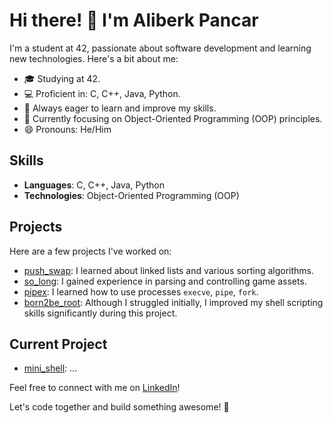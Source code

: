 # Hi there! 👋 I'm Aliberk Pancar

I'm a student at 42, passionate about software development and learning new technologies. Here's a bit about me:

- 🎓 Studying at 42.
- 💻 Proficient in: C, C++, Java, Python.
- 🌱 Always eager to learn and improve my skills.
- 🔧 Currently focusing on Object-Oriented Programming (OOP) principles.
- 😄 Pronouns: He/Him

## Skills

- **Languages**: C, C++, Java, Python
- **Technologies**: Object-Oriented Programming (OOP)

## Projects

Here are a few projects I've worked on:

- [push_swap](link): I learned about linked lists and various sorting algorithms.
- [so_long](link): I gained experience in parsing and controlling game assets.
- [pipex](link): I learned how to use processes `execve`, `pipe`, `fork`.
- [born2be_root](link): Although I struggled initially, I improved my shell scripting skills significantly during this project.

## Current Project

- [mini_shell](link): ...

Feel free to connect with me on [LinkedIn](https://www.linkedin.com/in/aliberk-pancar-8670b216b/?originalSubdomain=tr)!

Let's code together and build something awesome! 🚀
